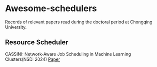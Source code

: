 # Awesome-schedulers
Records of relevant papers read during the doctoral period at Chongqing University.


## Resource Scheduler
CASSINI: Network-Aware Job Scheduling in Machine Learning Clusters(NSDI 2024) [Paper](https://www.usenix.org/conference/nsdi24/presentation/rajasekaran) 
